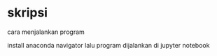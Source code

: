 # skripsi

cara menjalankan program

install anaconda navigator 
lalu program dijalankan di jupyter notebook 
